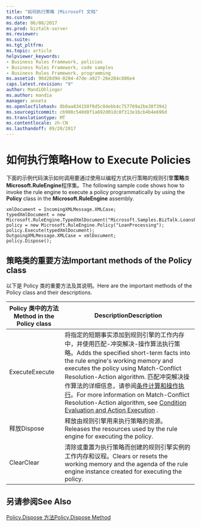 ```yaml
---
title: "如何执行策略 |Microsoft 文档"
ms.custom: 
ms.date: 06/08/2017
ms.prod: biztalk-server
ms.reviewer: 
ms.suite: 
ms.tgt_pltfrm: 
ms.topic: article
helpviewer_keywords:
- Business Rules Framework, policies
- Business Rules Framework, code samples
- Business Rules Framework, programming
ms.assetid: 90d28d9d-0204-47de-a927-26e284c886e4
caps.latest.revision: "9"
author: MandiOhlinger
ms.author: mandia
manager: anneta
ms.openlocfilehash: 8b0aa834150f0d5c84ebb4c757769a2be38f3942
ms.sourcegitcommit: cb908c540d8f1a692d01dc8f313e16cb4b4e696d
ms.translationtype: MT
ms.contentlocale: zh-CN
ms.lasthandoff: 09/20/2017
---
```

# <a name="how-to-execute-policies"></a><span data-ttu-id="754c8-102">如何执行策略</span><span class="sxs-lookup"><span data-stu-id="754c8-102">How to Execute Policies</span></span>
<span data-ttu-id="754c8-103">下面的示例代码演示如何调用要通过使用以编程方式执行策略的规则引擎**策略**类**Microsoft.RuleEngine**程序集。</span><span class="sxs-lookup"><span data-stu-id="754c8-103">The following sample code shows how to invoke the rule engine to execute a policy programmatically by using the **Policy** class in the **Microsoft.RuleEngine** assembly.</span></span>  
  
```  
xmlDocument = IncomingXMLMessage.XMLCase;  
typedXmlDocument = new Microsoft.RuleEngine.TypedXmlDocument("Microsoft.Samples.BizTalk.LoansProcessor.Case",xmlDocument);  
policy = new Microsoft.RuleEngine.Policy("LoanProcessing");  
policy.Execute(typedXmlDocument);  
OutgoingXMLMessage.XMLCase = xmlDocument;  
policy.Dispose();  
```  
  
## <a name="important-methods-of-the-policy-class"></a><span data-ttu-id="754c8-104">策略类的重要方法</span><span class="sxs-lookup"><span data-stu-id="754c8-104">Important methods of the Policy class</span></span>  
 <span data-ttu-id="754c8-105">以下是 Policy 类的重要方法及其说明。</span><span class="sxs-lookup"><span data-stu-id="754c8-105">Here are the important methods of the Policy class and their descriptions.</span></span>  
  
|<span data-ttu-id="754c8-106">Policy 类中的方法</span><span class="sxs-lookup"><span data-stu-id="754c8-106">Method in the Policy class</span></span>|<span data-ttu-id="754c8-107">Description</span><span class="sxs-lookup"><span data-stu-id="754c8-107">Description</span></span>|  
|--------------------------------|-----------------|  
|<span data-ttu-id="754c8-108">Execute</span><span class="sxs-lookup"><span data-stu-id="754c8-108">Execute</span></span>|<span data-ttu-id="754c8-109">将指定的短期事实添加到规则引擎的工作内存中，并使用匹配-冲突解决-操作算法执行策略。</span><span class="sxs-lookup"><span data-stu-id="754c8-109">Adds the specified short-term facts into the rule engine's working memory and executes the policy using Match-Conflict Resolution-Action algorithm.</span></span> <span data-ttu-id="754c8-110">匹配冲突解决操作算法的详细信息，请参阅[条件计算和操作执行](../core/condition-evaluation-and-action-execution.md)。</span><span class="sxs-lookup"><span data-stu-id="754c8-110">For more information on Match-Conflict Resolution-Action algorithm, see [Condition Evaluation and Action Execution](../core/condition-evaluation-and-action-execution.md) .</span></span>|  
|<span data-ttu-id="754c8-111">释放</span><span class="sxs-lookup"><span data-stu-id="754c8-111">Dispose</span></span>|<span data-ttu-id="754c8-112">释放由规则引擎用来执行策略的资源。</span><span class="sxs-lookup"><span data-stu-id="754c8-112">Releases the resources used by the rule engine for executing the policy.</span></span>|  
|<span data-ttu-id="754c8-113">Clear</span><span class="sxs-lookup"><span data-stu-id="754c8-113">Clear</span></span>|<span data-ttu-id="754c8-114">清除或重置为执行策略而创建的规则引擎实例的工作内存和议程。</span><span class="sxs-lookup"><span data-stu-id="754c8-114">Clears or resets the working memory and the agenda of the rule engine instance created for executing the policy.</span></span>|  
  
## <a name="see-also"></a><span data-ttu-id="754c8-115">另请参阅</span><span class="sxs-lookup"><span data-stu-id="754c8-115">See Also</span></span>  
 [<span data-ttu-id="754c8-116">Policy.Dispose 方法</span><span class="sxs-lookup"><span data-stu-id="754c8-116">Policy.Dispose Method</span></span>](../core/policy-dispose-method.md)
